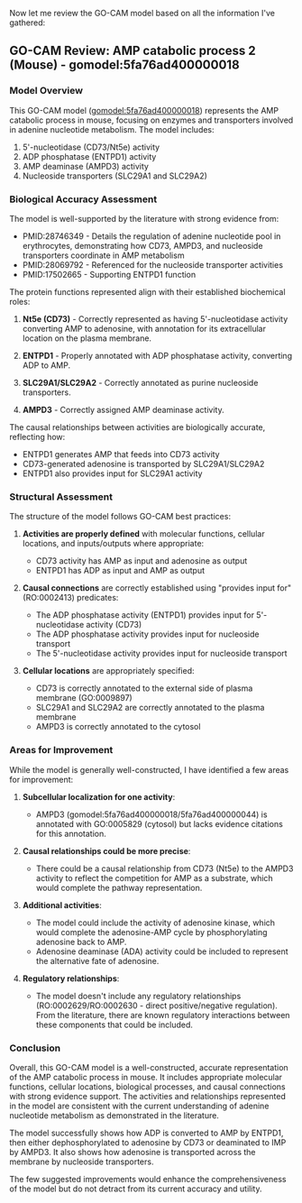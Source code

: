 Now let me review the GO-CAM model based on all the information I've gathered:

## GO-CAM Review: AMP catabolic process 2 (Mouse) - gomodel:5fa76ad400000018

### Model Overview

This GO-CAM model ([gomodel:5fa76ad400000018](https://bioregistry.io/go.model:5fa76ad400000018)) represents the AMP catabolic process in mouse, focusing on enzymes and transporters involved in adenine nucleotide metabolism. The model includes:

1. 5'-nucleotidase (CD73/Nt5e) activity
2. ADP phosphatase (ENTPD1) activity 
3. AMP deaminase (AMPD3) activity
4. Nucleoside transporters (SLC29A1 and SLC29A2)

### Biological Accuracy Assessment

The model is well-supported by the literature with strong evidence from:

- PMID:28746349 - Details the regulation of adenine nucleotide pool in erythrocytes, demonstrating how CD73, AMPD3, and nucleoside transporters coordinate in AMP metabolism
- PMID:28069792 - Referenced for the nucleoside transporter activities
- PMID:17502665 - Supporting ENTPD1 function

The protein functions represented align with their established biochemical roles:

1. **Nt5e (CD73)** - Correctly represented as having 5'-nucleotidase activity converting AMP to adenosine, with annotation for its extracellular location on the plasma membrane.

2. **ENTPD1** - Properly annotated with ADP phosphatase activity, converting ADP to AMP.

3. **SLC29A1/SLC29A2** - Correctly annotated as purine nucleoside transporters.

4. **AMPD3** - Correctly assigned AMP deaminase activity.

The causal relationships between activities are biologically accurate, reflecting how:
- ENTPD1 generates AMP that feeds into CD73 activity
- CD73-generated adenosine is transported by SLC29A1/SLC29A2
- ENTPD1 also provides input for SLC29A1 activity

### Structural Assessment

The structure of the model follows GO-CAM best practices:

1. **Activities are properly defined** with molecular functions, cellular locations, and inputs/outputs where appropriate:
   - CD73 activity has AMP as input and adenosine as output
   - ENTPD1 has ADP as input and AMP as output

2. **Causal connections** are correctly established using "provides input for" (RO:0002413) predicates:
   - The ADP phosphatase activity (ENTPD1) provides input for 5'-nucleotidase activity (CD73)
   - The ADP phosphatase activity provides input for nucleoside transport
   - The 5'-nucleotidase activity provides input for nucleoside transport

3. **Cellular locations** are appropriately specified:
   - CD73 is correctly annotated to the external side of plasma membrane (GO:0009897)
   - SLC29A1 and SLC29A2 are correctly annotated to the plasma membrane
   - AMPD3 is correctly annotated to the cytosol

### Areas for Improvement

While the model is generally well-constructed, I have identified a few areas for improvement:

1. **Subcellular localization for one activity**:
   - AMPD3 (gomodel:5fa76ad400000018/5fa76ad400000044) is annotated with GO:0005829 (cytosol) but lacks evidence citations for this annotation.

2. **Causal relationships could be more precise**:
   - There could be a causal relationship from CD73 (Nt5e) to the AMPD3 activity to reflect the competition for AMP as a substrate, which would complete the pathway representation.

3. **Additional activities**:
   - The model could include the activity of adenosine kinase, which would complete the adenosine-AMP cycle by phosphorylating adenosine back to AMP.
   - Adenosine deaminase (ADA) activity could be included to represent the alternative fate of adenosine.

4. **Regulatory relationships**:
   - The model doesn't include any regulatory relationships (RO:0002629/RO:0002630 - direct positive/negative regulation). From the literature, there are known regulatory interactions between these components that could be included.

### Conclusion

Overall, this GO-CAM model is a well-constructed, accurate representation of the AMP catabolic process in mouse. It includes appropriate molecular functions, cellular locations, biological processes, and causal connections with strong evidence support. The activities and relationships represented in the model are consistent with the current understanding of adenine nucleotide metabolism as demonstrated in the literature.

The model successfully shows how ADP is converted to AMP by ENTPD1, then either dephosphorylated to adenosine by CD73 or deaminated to IMP by AMPD3. It also shows how adenosine is transported across the membrane by nucleoside transporters. 

The few suggested improvements would enhance the comprehensiveness of the model but do not detract from its current accuracy and utility.